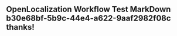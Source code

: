 <properties
ms.topic="hero-topic"
ms.test1="hero-topic"
ms.test2="test"/>


## OpenLocalization Workflow Test MarkDown b30e68bf-5b9c-44e4-a622-9aaf2982f08c thanks!



<!--HONumber=Aug16_HO2-->


